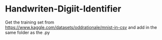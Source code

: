 # Handwriten-Digiit-Identifier
Get the training set from https://www.kaggle.com/datasets/oddrationale/mnist-in-csv and add in the same folder as the .py
